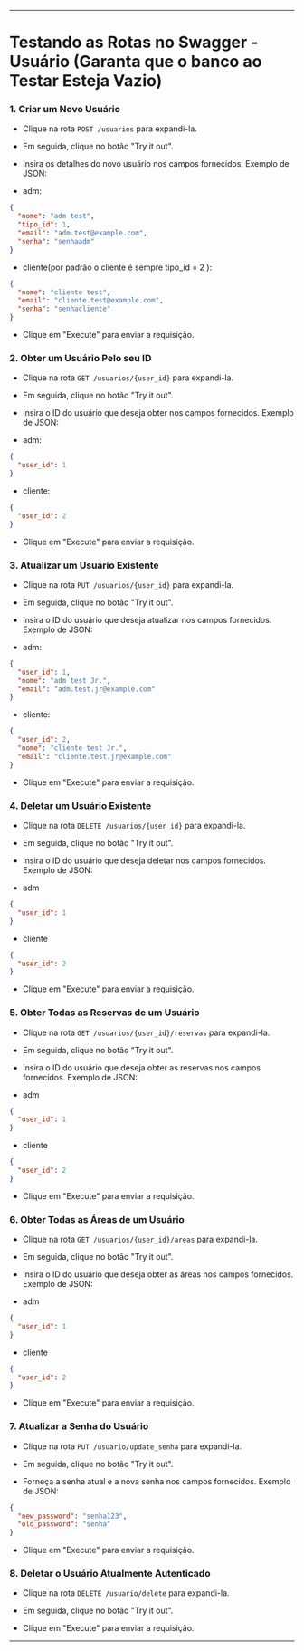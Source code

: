 
---

# Testando as Rotas no Swagger - Usuário (Garanta que o banco ao Testar Esteja Vazio)


### **1. Criar um Novo Usuário**

- Clique na rota `POST /usuarios` para expandi-la.

- Em seguida, clique no botão "Try it out".

- Insira os detalhes do novo usuário nos campos fornecidos. Exemplo de JSON:

- adm:
```json
{
  "nome": "adm test",
  "tipo_id": 1,
  "email": "adm.test@example.com",
  "senha": "senhaadm"
}
```

- cliente(por padrão o cliente é sempre tipo_id = 2 ):
```json
{
  "nome": "cliente test",
  "email": "cliente.test@example.com",
  "senha": "senhacliente"
}
```

- Clique em "Execute" para enviar a requisição.

### **2. Obter um Usuário Pelo seu ID**

- Clique na rota `GET /usuarios/{user_id}` para expandi-la.

- Em seguida, clique no botão "Try it out".

- Insira o ID do usuário que deseja obter nos campos fornecidos. Exemplo de JSON:

- adm:
```json
{
  "user_id": 1
}
```
- cliente:
```json
{
  "user_id": 2
}
```
- Clique em "Execute" para enviar a requisição.

### **3. Atualizar um Usuário Existente**

- Clique na rota `PUT /usuarios/{user_id}` para expandi-la.

- Em seguida, clique no botão "Try it out".

- Insira o ID do usuário que deseja atualizar nos campos fornecidos. Exemplo de JSON:

- adm:
```json
{
  "user_id": 1,
  "nome": "adm test Jr.",
  "email": "adm.test.jr@example.com"
}
```
- cliente:
```json
{
  "user_id": 2,
  "nome": "cliente test Jr.",
  "email": "cliente.test.jr@example.com"
}
```

- Clique em "Execute" para enviar a requisição.

### **4. Deletar um Usuário Existente**

- Clique na rota `DELETE /usuarios/{user_id}` para expandi-la.

- Em seguida, clique no botão "Try it out".

- Insira o ID do usuário que deseja deletar nos campos fornecidos. Exemplo de JSON:

- adm
```json
{
  "user_id": 1
}
```
- cliente 
```json
{
  "user_id": 2
}
```

- Clique em "Execute" para enviar a requisição.

### **5. Obter Todas as Reservas de um Usuário**

- Clique na rota `GET /usuarios/{user_id}/reservas` para expandi-la.

- Em seguida, clique no botão "Try it out".

- Insira o ID do usuário que deseja obter as reservas nos campos fornecidos. Exemplo de JSON:

- adm
```json
{
  "user_id": 1
}
```

- cliente 
```json
{
  "user_id": 2
}
```

- Clique em "Execute" para enviar a requisição.

### **6. Obter Todas as Áreas de um Usuário**

- Clique na rota `GET /usuarios/{user_id}/areas` para expandi-la.

- Em seguida, clique no botão "Try it out".

- Insira o ID do usuário que deseja obter as áreas nos campos fornecidos. Exemplo de JSON:

- adm
```json
{
  "user_id": 1
}
```

- cliente 
```json
{
  "user_id": 2
}
```

- Clique em "Execute" para enviar a requisição.

### **7. Atualizar a Senha do Usuário**

- Clique na rota `PUT /usuario/update_senha` para expandi-la.

- Em seguida, clique no botão "Try it out".

- Forneça a senha atual e a nova senha nos campos fornecidos. Exemplo de JSON:

```json
{
  "new_password": "senha123",
  "old_password": "senha"
}
```

- Clique em "Execute" para enviar a requisição.

### **8. Deletar o Usuário Atualmente Autenticado**

- Clique na rota `DELETE /usuario/delete` para expandi-la.

- Em seguida, clique no botão "Try it out".

- Clique em "Execute" para enviar a requisição.

---
